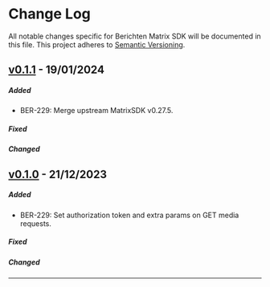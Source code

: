 # Change Log
All notable changes specific for Berichten Matrix SDK will be documented in this file.
This project adheres to [Semantic Versioning](http://semver.org/).

## [v0.1.1] - 19/01/2024
##### Added
- BER-229: Merge upstream MatrixSDK v0.27.5. 

##### Fixed

##### Changed

## [v0.1.0] - 21/12/2023
##### Added
- BER-229: Set authorization token and extra params on GET media requests.

##### Fixed

##### Changed

---

[v0.1.1]: https://github.com/nedap/matrix-ios-sdk/compare/nedap/0.1.0...nedap/0.1.1
[v0.1.0]: https://github.com/nedap/matrix-ios-sdk/compare/nedap/0.1.0...nedap/0.1.0
